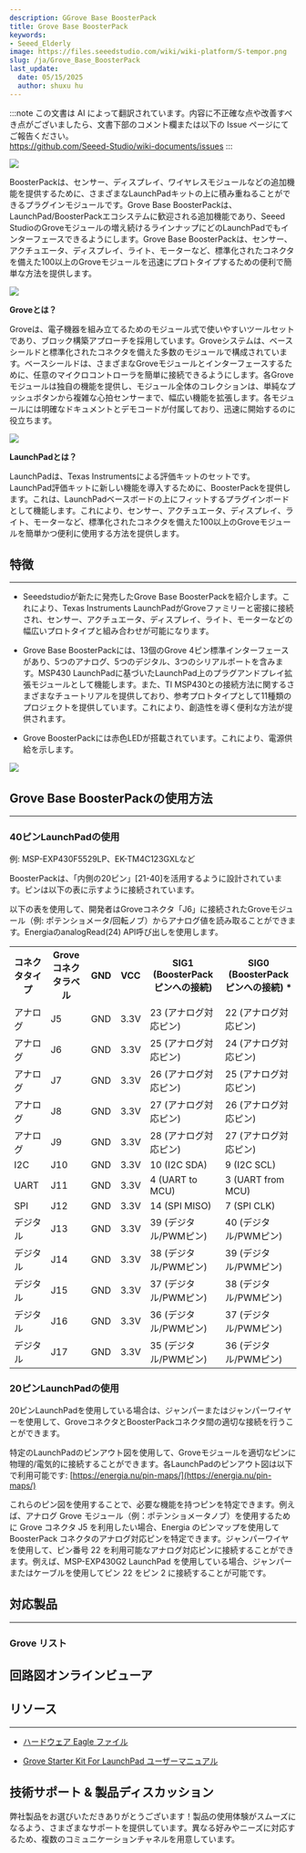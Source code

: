 ```yaml
---
description: GGrove Base BoosterPack
title: Grove Base BoosterPack
keywords:
- Seeed_Elderly
image: https://files.seeedstudio.com/wiki/wiki-platform/S-tempor.png
slug: /ja/Grove_Base_BoosterPack
last_update:
  date: 05/15/2025
  author: shuxu hu
---
```

:::note
この文書は AI によって翻訳されています。内容に不正確な点や改善すべき点がございましたら、文書下部のコメント欄または以下の Issue ページにてご報告ください。  
https://github.com/Seeed-Studio/wiki-documents/issues
:::

![](https://files.seeedstudio.com/wiki/Grove_Base_BoosterPack/img/110020004%205.jpg)

BoosterPackは、センサー、ディスプレイ、ワイヤレスモジュールなどの追加機能を提供するために、さまざまなLaunchPadキットの上に積み重ねることができるプラグインモジュールです。Grove Base BoosterPackは、LaunchPad/BoosterPackエコシステムに歓迎される追加機能であり、Seeed StudioのGroveモジュールの増え続けるラインナップにどのLaunchPadでもインターフェースできるようにします。Grove Base BoosterPackは、センサー、アクチュエータ、ディスプレイ、ライト、モーターなど、標準化されたコネクタを備えた100以上のGroveモジュールを迅速にプロトタイプするための便利で簡単な方法を提供します。

![](https://files.seeedstudio.com/wiki/Grove_Base_BoosterPack/img/Grove_Web_idea.jpg)

**Groveとは？**

Groveは、電子機器を組み立てるためのモジュール式で使いやすいツールセットであり、ブロック構築アプローチを採用しています。Groveシステムは、ベースシールドと標準化されたコネクタを備えた多数のモジュールで構成されています。ベースシールドは、さまざまなGroveモジュールとインターフェースするために、任意のマイクロコントローラを簡単に接続できるようにします。各Groveモジュールは独自の機能を提供し、モジュール全体のコレクションは、単純なプッシュボタンから複雑な心拍センサーまで、幅広い機能を拡張します。各モジュールには明確なドキュメントとデモコードが付属しており、迅速に開始するのに役立ちます。

![](https://files.seeedstudio.com/wiki/Grove_Base_BoosterPack/img/IMG_GROVE.JPG)

**LaunchPadとは？**

LaunchPadは、Texas Instrumentsによる評価キットのセットです。LaunchPad評価キットに新しい機能を導入するために、BoosterPackを提供します。これは、LaunchPadベースボードの上にフィットするプラグインボードとして機能します。これにより、センサー、アクチュエータ、ディスプレイ、ライト、モーターなど、標準化されたコネクタを備えた100以上のGroveモジュールを簡単かつ便利に使用する方法を提供します。

## 特徴
---
* Seeedstudioが新たに発売したGrove Base BoosterPackを紹介します。これにより、Texas Instruments LaunchPadがGroveファミリーと密接に接続され、センサー、アクチュエータ、ディスプレイ、ライト、モーターなどの幅広いプロトタイプと組み合わせが可能になります。

* Grove Base BoosterPackには、13個のGrove 4ピン標準インターフェースがあり、5つのアナログ、5つのデジタル、3つのシリアルポートを含みます。MSP430 LaunchPadに基づいたLaunchPad上のプラグアンドプレイ拡張モジュールとして機能します。また、TI MSP430との接続方法に関するさまざまなチュートリアルを提供しており、参考プロトタイプとして11種類のプロジェクトを提供しています。これにより、創造性を導く便利な方法が提供されます。

* Grove BoosterPackには赤色LEDが搭載されています。これにより、電源供給を示します。

![](https://files.seeedstudio.com/wiki/Grove_Base_BoosterPack/img/BoosterpackpinMapping.jpg)

## Grove Base BoosterPackの使用方法
---
### 40ピンLaunchPadの使用

例: MSP-EXP430F5529LP、EK-TM4C123GXLなど

BoosterPackは、「内側の20ピン」[21-40]を活用するように設計されています。ピンは以下の表に示すように接続されています。

以下の表を使用して、開発者はGroveコネクタ「J6」に接続されたGroveモジュール（例: ポテンショメータ/回転ノブ）からアナログ値を読み取ることができます。EnergiaのanalogRead(24) API呼び出しを使用します。

<table>
<tr>
<th> コネクタタイプ </th>
<th> Groveコネクタラベル </th>
<th> GND </th>
<th> VCC </th>
<th> SIG1 (BoosterPackピンへの接続) </th>
<th> SIG0 (BoosterPackピンへの接続) *
</th></tr>
<tr>
<td> アナログ</td>
<td> J5 </td>
<td> GND </td>
<td> 3.3V </td>
<td> 23 (アナログ対応ピン) </td>
<td> 22 (アナログ対応ピン)
</td></tr>
<tr>
<td> アナログ</td>
<td> J6 </td>
<td> GND </td>
<td> 3.3V </td>
<td> 25 (アナログ対応ピン) </td>
<td> 24 (アナログ対応ピン)
</td></tr>
<tr>
<td> アナログ</td>
<td> J7 </td>
<td> GND </td>
<td> 3.3V </td>
<td> 26 (アナログ対応ピン) </td>
<td> 25 (アナログ対応ピン)
</td></tr>
<tr>
<td> アナログ</td>
<td> J8 </td>
<td> GND </td>
<td> 3.3V </td>
<td> 27 (アナログ対応ピン) </td>
<td> 26 (アナログ対応ピン)
</td></tr>
<tr>
<td> アナログ</td>
<td> J9 </td>
<td> GND </td>
<td> 3.3V </td>
<td> 28 (アナログ対応ピン) </td>
<td> 27 (アナログ対応ピン)
</td></tr>
<tr>
<td> I2C </td>
<td> J10 </td>
<td> GND </td>
<td> 3.3V </td>
<td> 10 (I2C SDA) </td>
<td> 9 (I2C SCL)
</td></tr>
<tr>
<td> UART </td>
<td> J11 </td>
<td> GND </td>
<td> 3.3V </td>
<td> 4 (UART to MCU) </td>
<td> 3 (UART from MCU)
</td></tr>
<tr>
<td> SPI </td>
<td> J12 </td>
<td> GND </td>
<td> 3.3V </td>
<td> 14 (SPI MISO) </td>
<td> 7 (SPI CLK)
</td></tr>
<tr>
<td> デジタル </td>
<td> J13 </td>
<td> GND </td>
<td> 3.3V </td>
<td> 39 (デジタル/PWMピン) </td>
<td> 40 (デジタル/PWMピン)
</td></tr>
<tr>
<td> デジタル</td>
<td> J14 </td>
<td> GND </td>
<td> 3.3V </td>
<td> 38 (デジタル/PWMピン) </td>
<td> 39 (デジタル/PWMピン)
</td></tr>
<tr>
<td> デジタル</td>
<td> J15 </td>
<td> GND </td>
<td> 3.3V </td>
<td> 37 (デジタル/PWMピン) </td>
<td> 38 (デジタル/PWMピン)
</td></tr>
<tr>
<td> デジタル</td>
<td> J16 </td>
<td> GND </td>
<td> 3.3V </td>
<td> 36 (デジタル/PWMピン) </td>
<td> 37 (デジタル/PWMピン)
</td></tr>
<tr>
<td> デジタル</td>
<td> J17 </td>
<td> GND </td>
<td> 3.3V  </td>
<td> 35 (デジタル/PWMピン) </td>
<td> 36 (デジタル/PWMピン)
</td></tr></table>

### 20ピンLaunchPadの使用

20ピンLaunchPadを使用している場合は、ジャンパーまたはジャンパーワイヤーを使用して、GroveコネクタとBoosterPackコネクタ間の適切な接続を行うことができます。

特定のLaunchPadのピンアウト図を使用して、Groveモジュールを適切なピンに物理的/電気的に接続することができます。各LaunchPadのピンアウト図は以下で利用可能です:
[https://energia.nu/pin-maps/](https://energia.nu/pin-maps/)

これらのピン図を使用することで、必要な機能を持つピンを特定できます。例えば、アナログ Grove モジュール（例：ポテンショメータノブ）を使用するために Grove コネクタ J5 を利用したい場合、Energia のピンマップを使用して BoosterPack コネクタのアナログ対応ピンを特定できます。ジャンパーワイヤを使用して、ピン番号 22 を利用可能なアナログ対応ピンに接続することができます。例えば、MSP-EXP430G2 LaunchPad を使用している場合、ジャンパーまたはケーブルを使用してピン 22 をピン 2 に接続することが可能です。

## 対応製品
---
### Grove リスト

<!-- * [1. ブザー](/Grove-Buzzer#With_TI_LaunchPad)

* [2. リレー](/Grove-Relay#With_TI_LaunchPad)

* [3. 4桁デジタルディスプレイ](/Grove-4-Digit_Display#With_TI_LaunchPad)

* [4. 回転角センサー](/Grove-Rotary_Angle_Sensor#With_TI_LaunchPad)

* [5. 光センサー](/Grove-Light_Sensor#With_TI_LaunchPad)

* [6. 音センサー](/Grove-Sound_Sensor#With_TI_LaunchPad)

* [7. PIRモーションセンサー](/Grove-PIR_Motion_Sensor#With_TI_LaunchPad)

* [8. 湿度センサー](/Grove-Moisture_Sensor#With_TI_LaunchPad)

* [9. 超音波レンジャーセンサー](/Grove-Ultrasonic_Ranger#With_TI_LaunchPad)

* [10. 温湿度センサー](/Grove-TemperatureAndHumidity_Sensor) -->

## 回路図オンラインビューア

<div className="altium-ecad-viewer" data-project-src="https://files.seeedstudio.com/wiki/Grove_Base_BoosterPack/res/Grove_Base_BoosterPack_v1.0.zip" style={{borderRadius: '0px 0px 4px 4px', height: 500, borderStyle: 'solid', borderWidth: 1, borderColor: 'rgb(241, 241, 241)', overflow: 'hidden', maxWidth: 1280, maxHeight: 700, boxSizing: 'border-box'}}>
</div>

## リソース
---
- [ハードウェア Eagle ファイル](https://files.seeedstudio.com/wiki/Grove_Base_BoosterPack/res/Grove_Base_BoosterPack_v1.0.zip)

- [Grove Starter Kit For LaunchPad ユーザーマニュアル](https://files.seeedstudio.com/wiki/Grove_Base_BoosterPack/res/Grove%20Starter%20Kit%20Manual.pdf)

## 技術サポート & 製品ディスカッション

弊社製品をお選びいただきありがとうございます！製品の使用体験がスムーズになるよう、さまざまなサポートを提供しています。異なる好みやニーズに対応するため、複数のコミュニケーションチャネルを用意しています。

<div class="button_tech_support_container">
<a href="https://forum.seeedstudio.com/" class="button_forum"></a> 
<a href="https://www.seeedstudio.com/contacts" class="button_email"></a>
</div>

<div class="button_tech_support_container">
<a href="https://discord.gg/eWkprNDMU7" class="button_discord"></a> 
<a href="https://github.com/Seeed-Studio/wiki-documents/discussions/69" class="button_discussion"></a>
</div>